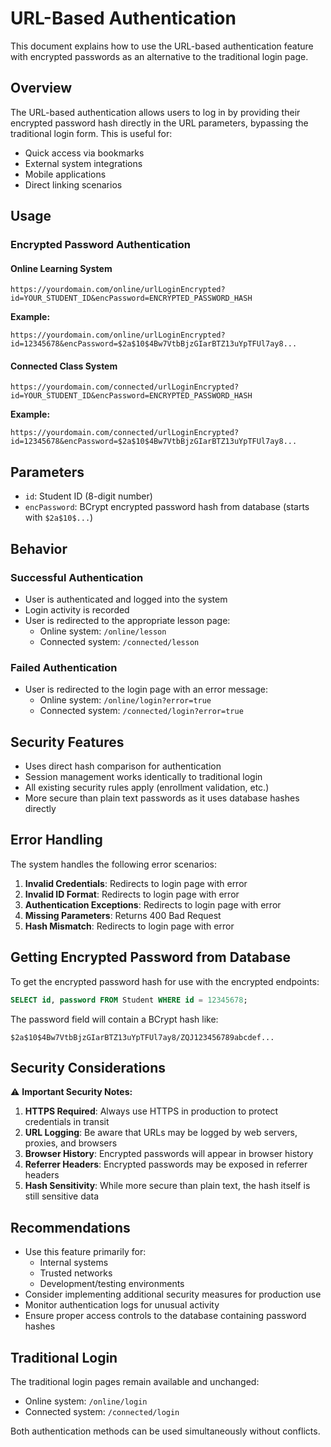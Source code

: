 # URL-Based Authentication

This document explains how to use the URL-based authentication feature with encrypted passwords as an alternative to the traditional login page.

## Overview

The URL-based authentication allows users to log in by providing their encrypted password hash directly in the URL parameters, bypassing the traditional login form. This is useful for:

- Quick access via bookmarks
- External system integrations
- Mobile applications
- Direct linking scenarios

## Usage

### Encrypted Password Authentication

#### Online Learning System

```
https://yourdomain.com/online/urlLoginEncrypted?id=YOUR_STUDENT_ID&encPassword=ENCRYPTED_PASSWORD_HASH
```

**Example:**
```
https://yourdomain.com/online/urlLoginEncrypted?id=12345678&encPassword=$2a$10$4Bw7VtbBjzGIarBTZ13uYpTFUl7ay8...
```

#### Connected Class System

```
https://yourdomain.com/connected/urlLoginEncrypted?id=YOUR_STUDENT_ID&encPassword=ENCRYPTED_PASSWORD_HASH
```

**Example:**
```
https://yourdomain.com/connected/urlLoginEncrypted?id=12345678&encPassword=$2a$10$4Bw7VtbBjzGIarBTZ13uYpTFUl7ay8...
```

## Parameters

- `id`: Student ID (8-digit number)
- `encPassword`: BCrypt encrypted password hash from database (starts with `$2a$10$...`)

## Behavior

### Successful Authentication
- User is authenticated and logged into the system
- Login activity is recorded
- User is redirected to the appropriate lesson page:
  - Online system: `/online/lesson`
  - Connected system: `/connected/lesson`

### Failed Authentication
- User is redirected to the login page with an error message:
  - Online system: `/online/login?error=true`
  - Connected system: `/connected/login?error=true`

## Security Features

- Uses direct hash comparison for authentication
- Session management works identically to traditional login
- All existing security rules apply (enrollment validation, etc.)
- More secure than plain text passwords as it uses database hashes directly

## Error Handling

The system handles the following error scenarios:

1. **Invalid Credentials**: Redirects to login page with error
2. **Invalid ID Format**: Redirects to login page with error
3. **Authentication Exceptions**: Redirects to login page with error
4. **Missing Parameters**: Returns 400 Bad Request
5. **Hash Mismatch**: Redirects to login page with error

## Getting Encrypted Password from Database

To get the encrypted password hash for use with the encrypted endpoints:

```sql
SELECT id, password FROM Student WHERE id = 12345678;
```

The password field will contain a BCrypt hash like:
```
$2a$10$4Bw7VtbBjzGIarBTZ13uYpTFUl7ay8/ZQJ123456789abcdef...
```

## Security Considerations

⚠️ **Important Security Notes:**

1. **HTTPS Required**: Always use HTTPS in production to protect credentials in transit
2. **URL Logging**: Be aware that URLs may be logged by web servers, proxies, and browsers
3. **Browser History**: Encrypted passwords will appear in browser history
4. **Referrer Headers**: Encrypted passwords may be exposed in referrer headers
5. **Hash Sensitivity**: While more secure than plain text, the hash itself is still sensitive data

## Recommendations

- Use this feature primarily for:
  - Internal systems
  - Trusted networks
  - Development/testing environments
- Consider implementing additional security measures for production use
- Monitor authentication logs for unusual activity
- Ensure proper access controls to the database containing password hashes

## Traditional Login

The traditional login pages remain available and unchanged:

- Online system: `/online/login`
- Connected system: `/connected/login`

Both authentication methods can be used simultaneously without conflicts. 